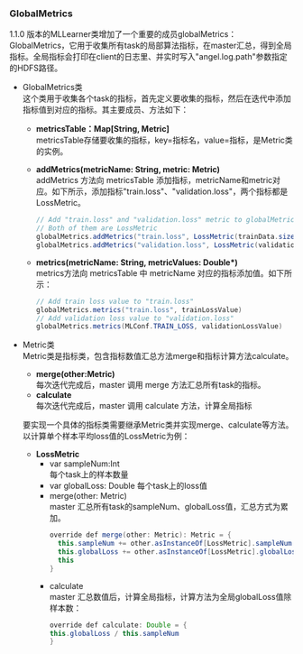 ### GlobalMetrics
1.1.0 版本的MLLearner类增加了一个重要的成员globalMetrics：GlobalMetrics，它用于收集所有task的局部算法指标，在master汇总，得到全局指标。全局指标会打印在client的日志里、并实时写入"angel.log.path"参数指定的HDFS路径。

* GlobalMetrics类    
  这个类用于收集各个task的指标，首先定义要收集的指标，然后在迭代中添加指标值到对应的指标。其主要成员、方法如下：
    * **metricsTable：Map[String, Metric]**    
      metricsTable存储要收集的指标，key=指标名，value=指标，是Metric类的实例。
    * **addMetrics(metricName: String, metric: Metric)**    
      addMetrics 方法向 metricsTable 添加指标，metricName和metric对应。如下所示，添加指标"train.loss"、"validation.loss"，两个指标都是LossMetric。
        ```java
        // Add "train.loss" and "validation.loss" metric to globalMetrics
        // Both of them are LossMetric
        globalMetrics.addMetrics("train.loss", LossMetric(trainData.size))
        globalMetrics.addMetrics("validation.loss", LossMetric(validationData.size))
        ```

    * **metrics(metricName: String, metricValues: Double\*)**    
      metrics方法向 metricsTable 中 metricName 对应的指标添加值。如下所示：
        ```java
        // Add train loss value to "train.loss"
        globalMetrics.metrics("train.loss", trainLossValue)
        // Add validation loss value to "validation.loss"
        globalMetrics.metrics(MLConf.TRAIN_LOSS, validationLossValue)
        ```
    
* Metric类   
    Metric类是指标类，包含指标数值汇总方法merge和指标计算方法calculate。
    * **merge(other:Metric)**    
        每次迭代完成后，master 调用 merge 方法汇总所有task的指标。    
    * **calculate**  
        每次迭代完成后，master 调用 calculate 方法，计算全局指标

    要实现一个具体的指标类需要继承Metric类并实现merge、calculate等方法。以计算单个样本平均loss值的LossMetric为例：
    * **LossMetric**
        * var sampleNum:Int  
          每个task上的样本数量
        * var globalLoss: Double
          每个task上的loss值
        * merge(other: Metric)  
          master 汇总所有task的sampleNum、globalLoss值，汇总方式为累加。
          ```java
          override def merge(other: Metric): Metric = {
            this.sampleNum += other.asInstanceOf[LossMetric].sampleNum
            this.globalLoss += other.asInstanceOf[LossMetric].globalLoss
            this
          }
          ```
        * calculate   
          master 汇总数值后，计算全局指标，计算方法为全局globalLoss值除样本数：
          ```java
          override def calculate: Double = {
          this.globalLoss / this.sampleNum
          }
          ```